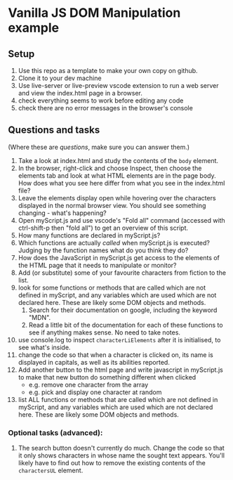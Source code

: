 # Vanilla JS DOM Manipulation example

## Setup

1. Use this repo as a template to make your own copy on github.
1. Clone it to your dev machine
1. Use live-server or live-preview vscode extension to run a web server and view the index.html page in a browser.
1. check everything seems to work before editing any code
1. check there are no error messages in the browser's console

## Questions and tasks

(Where these are _questions_, make sure you can answer them.)

1. Take a look at index.html and study the contents of the `body` element.
1. In the browser, right-click and choose Inspect, then choose the elements tab and look at what HTML elements are in the page body. How does what you see here differ from what you see in the index.html file?
1. Leave the elements display open while hovering over the characters displayed in the normal browser view. You should see something changing - what's happening?
1. Open myScript.js and use vscode's "Fold all" command (accessed with ctrl-shift-p then "fold all") to get an overview of this script.
1. How many functions are declared in myScript.js?
1. Which functions are actually _called_ when myScript.js is executed? Judging by the function names what do you think they do?
1. How does the JavaScript in myScript.js get access to the elements of the HTML page that it needs to manipulate or monitor?
1. Add (or substitute) some of your favourite characters from fiction to the list.
1. look for some functions or methods that are called which are not defined in myScript, and any variables which are used which are not declared here. These are likely some DOM objects and methods.
    1. Search for their documentation on google, including the keyword "MDN".
    1. Read a little bit of the documentation for each of these functions to see if anything makes sense. No need to take notes.
1. use console.log to inspect `characterLiElements` after it is initialised, to see what's inside.
1. change the code so that when a character is clicked on, its name is displayed in capitals, as well as its abilities reported.
1. Add another button to the html page and write javascript in myScript.js to make that new button do something different when clicked
    - e.g. remove one character from the array
    - e.g. pick and display one character at random
1. list ALL functions or methods that are called which are not defined in myScript, and any variables which are used which are not declared here. These are likely some DOM objects and methods.

### Optional tasks (advanced):

1. The search button doesn't currently do much. Change the code so that it only shows characters in whose name the sought text appears. You'll likely have to find out how to remove the existing contents of the `charactersUL` element.
